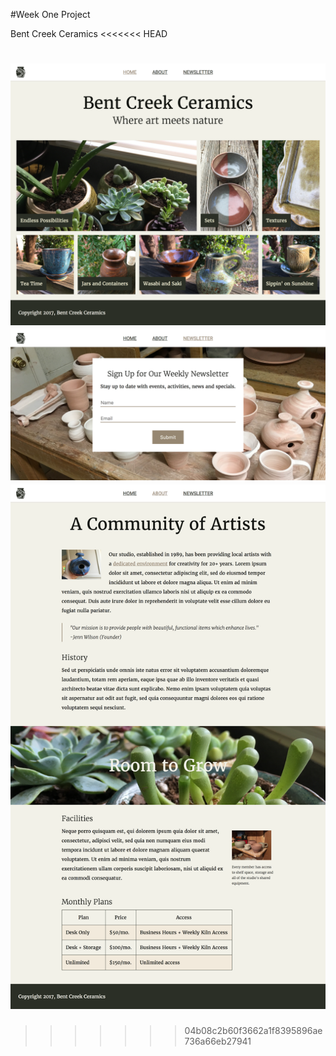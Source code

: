 #Week One Project

Bent Creek Ceramics
<<<<<<< HEAD

![Home Page](https://github.com/Xiupan/TIY-WeekOneProject/blob/master/project-layout/home-page-layout.png)
![Newsletter Page](https://github.com/Xiupan/TIY-WeekOneProject/blob/master/project-layout/newsletter-page-layout.png)
![About Page](https://github.com/Xiupan/TIY-WeekOneProject/blob/master/project-layout/about-page-layout.png)
=======
>>>>>>> 04b08c2b60f3662a1f8395896ae736a66eb27941
